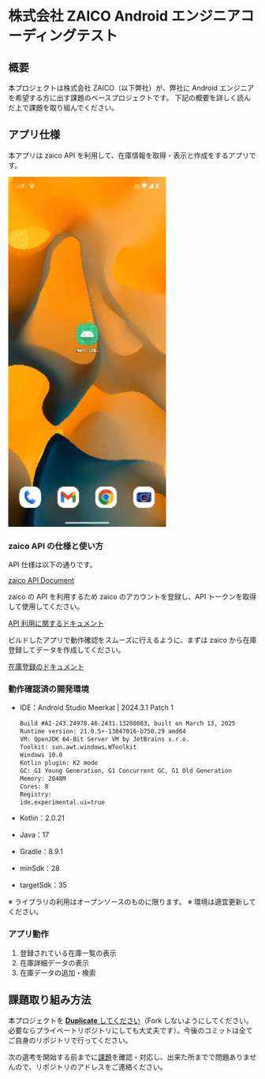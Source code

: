 # 株式会社 ZAICO Android エンジニアコーディングテスト

## 概要

本プロジェクトは株式会社 ZAICO（以下弊社）が、弊社に Android エンジニアを希望する方に出す課題のベースプロジェクトです。
下記の概要を詳しく読んだ上で課題を取り組んでください。

## アプリ仕様

本アプリは zaico API を利用して、在庫情報を取得・表示と作成をするアプリです。

<img src="sample/app_sample.gif" width="320">

### zaico API の仕様と使い方

API 仕様は以下の通りです。

[zaico API Document](https://zaicodev.github.io/zaico_api_doc/)

zaico の API を利用するため zaico のアカウントを登録し、API トークンを取得して使用してください。

[API 利用に関するドキュメント](https://support.zaico.co.jp/hc/ja/articles/4406632009625-zaico-API%E3%82%92%E4%BD%BF%E3%81%A3%E3%81%A6%E5%9C%A8%E5%BA%AB%E3%83%87%E3%83%BC%E3%82%BF%E3%82%92%E6%93%8D%E4%BD%9C%E3%81%99%E3%82%8B)

ビルドしたアプリで動作確認をスムーズに行えるように、まずは zaico から在庫登録してデータを作成してください。

[在庫登録のドキュメント](https://support.zaico.co.jp/hc/ja/articles/9425011130265--WEB-%E5%9C%A8%E5%BA%AB%E3%83%87%E3%83%BC%E3%82%BF%E3%82%92%E7%99%BB%E9%8C%B2%E3%81%99%E3%82%8B)

### 動作確認済の開発環境

- IDE：Android Studio Meerkat | 2024.3.1 Patch 1

  ```
  Build #AI-243.24978.46.2431.13208083, built on March 13, 2025
  Runtime version: 21.0.5+-13047016-b750.29 amd64
  VM: OpenJDK 64-Bit Server VM by JetBrains s.r.o.
  Toolkit: sun.awt.windows.WToolkit
  Windows 10.0
  Kotlin plugin: K2 mode
  GC: G1 Young Generation, G1 Concurrent GC, G1 Old Generation
  Memory: 2048M
  Cores: 8
  Registry:
  ide.experimental.ui=true
  ```

- Kotlin：2.0.21
- Java：17
- Gradle：8.9.1
- minSdk：28
- targetSdk：35

※ ライブラリの利用はオープンソースのものに限ります。
※ 環境は適宜更新してください。

### アプリ動作

1. 登録されている在庫一覧の表示
2. 在庫詳細データの表示
3. 在庫データの追加・検索

## 課題取り組み方法

本プロジェクトを [**Duplicate** してください](https://help.github.com/en/github/creating-cloning-and-archiving-repositories/duplicating-a-repository)（Fork しないようにしてください。必要ならプライベートリポジトリにしても大丈夫です）。今後のコミットは全てご自身のリポジトリで行ってください。

次の選考を開始する前までに[課題](https://github.com/ShotaIuchi/zaico_android_codingtest/issues/1)を確認・対応し、出来た所までで問題ありませんので、リポジトリのアドレスをご連絡ください。
